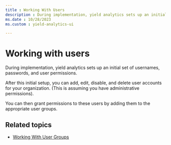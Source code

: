 ```yaml
---
title : Working With Users
description : During implementation, yield analytics sets up an initial set of usernames, passwords, and user permissions.
ms.date : 10/28/2023
ms.custom : yield-analytics-ui

---
```



# Working with users

During implementation, yield analytics sets up an initial set of
usernames, passwords, and user permissions.

After this initial setup, you can add, edit, disable, and delete user
accounts for your organization. (This is assuming you have
administrative permissions). 

You can then grant permissions to these users by adding them to the
appropriate user groups.

## Related topics

- [Working With User Groups](working-with-user-groups.md)
